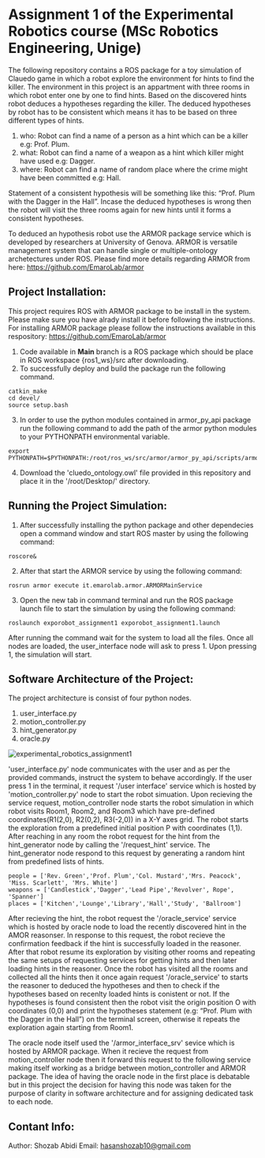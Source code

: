 # Assignment 1 of the Experimental Robotics course (MSc Robotics Engineering, Unige)

The following repository contains a ROS package for a toy simulation of Clauedo game in which a robot explore the environment for hints to find the killer. The environment in this project is an appartment with three rooms in which robot enter one by one to find hints. Based on the discovered hints robot deduces a hypotheses regarding the killer. The deduced hypotheses by robot has to be consistent which means it has to be based on three different types of hints.

1. who: Robot can find a name of a person as a hint which can be a killer e.g: Prof. Plum.
2. what: Robot can find a name of a weapon as a hint which killer might have used e.g: Dagger.
3. where: Robot can find a name of random place where the crime might have been committed e.g: Hall.

Statement of a consistent hypothesis will be something like this: “Prof. Plum with the Dagger in the Hall”. Incase the deduced hypotheses is wrong then the robot will visit the three rooms again for new hints until it forms a consistent hypotheses. 

To deduced an hypothesis robot use the ARMOR package service which is developed by researchers at University of Genova. ARMOR is versatile management system that can handle single or multiple-ontology archetectures under ROS. Please find more details regarding ARMOR from here: https://github.com/EmaroLab/armor 

## Project Installation:

This project requires ROS with ARMOR package to be install in the system. Please make sure you have alrady install it before following the instructions. For installing ARMOR package please follow the instructions available in this respository: https://github.com/EmaroLab/armor 

1. Code available in **Main** branch is a ROS package which should be place in ROS workspace {ros1_ws}/src after downloading.
2. To successfully deploy and build the package run the following command.
```
catkin_make
cd devel/
source setup.bash
```
3. In order to use the python modules contained in armor_py_api package run the following command to add the path of the armor python modules to your PYTHONPATH environmental variable.
``` 
export PYTHONPATH=$PYTHONPATH:/root/ros_ws/src/armor/armor_py_api/scripts/armor_api/
```
4. Download the 'cluedo_ontology.owl' file provided in this repository and place it in the '/root/Desktop/' directory. 

## Running the Project Simulation:

1. After successfully installing the python package and other dependecies open a command window and start ROS master by using the following command:
```
roscore&
```
2. After that start the ARMOR service by using the following command:
```
rosrun armor execute it.emarolab.armor.ARMORMainService
```
3. Open the new tab in command terminal and run the ROS package launch file to start the simulation by using the following command: 
```
roslaunch exporobot_assignment1 exporobot_assignment1.launch
```
After running the command wait for the system to load all the files. Once all nodes are loaded, the user_interface node will ask to press 1. Upon pressing 1, the simulation will start.

## Software Architecture of the Project:

The project architecture is consist of four python nodes. 

1. user_interface.py
2. motion_controller.py 
3. hint_generator.py 
4. oracle.py

![experimental_robotics_assignment1](https://user-images.githubusercontent.com/61094879/142053996-5c6eaebb-67bb-4f27-918d-5f2c659b772f.jpg)

'user_interface.py' node communicates with the user and as per the provided commands, instruct the system to behave accordingly. If the user press 1 in the terminal, it request '/user interface' service which is hosted by 'motion_controller.py' node to start the robot simuation. Upon recieving the service request, motion_controller node starts the robot simulation in which robot visits Room1, Room2, and Room3 which have pre-defined coordinates(R1(2,0), R2(0,2), R3(-2,0)) in a X-Y axes grid. The robot starts the exploration from a predefined initial position P with coordinates (1,1). After reaching in any room the robot request for the hint from the hint_generator node by calling the '/request_hint' service. The hint_generator node respond to this request by generating a random hint from predefined lists of hints.

```
people = ['Rev. Green','Prof. Plum','Col. Mustard','Mrs. Peacock', 'Miss. Scarlett', 'Mrs. White']
weapons = ['Candlestick','Dagger','Lead Pipe','Revolver', Rope', 'Spanner']
places = ['Kitchen','Lounge','Library','Hall','Study', 'Ballroom']
```
After recieving the hint, the robot request the '/oracle_service' service which is hosted by oracle node to load the recently discovered hint in the AMOR reasonser. In response to this request, the robot recieve the confirmation feedback if the hint is successfully loaded in the reasoner. After that robot resume its exploration by visiting other rooms  and repeating the same setups of requesting services for getting hints and then later loading hints in the reasoner. Once the robot has visited all the rooms and collected all the hints then it once again request '/oracle_service' to starts the reasoner to deduced the hypotheses and then to check if the hypotheses based on recenlty loaded hints is conistent or not. If the hypotheses is found consistent then the robot visit the origin position O with coordinates (0,0) and print the hypotheses statement (e.g: “Prof. Plum with the Dagger in the Hall”) on the terminal screen, otherwise it repeats the exploration again starting from Room1.

The oracle node itself used the '/armor_interface_srv' sevice which is hosted by ARMOR package. When it recieve the request from motion_controller node then it forward this request to the following service making itself working as a bridge between motion_controller and ARMOR package. The idea of having the oracle node in the first place is debatable but in this project the decision for having this node was taken for the purpose of clarity in software architecture and for assigning dedicated task to each node. 
  
## Contant Info: 
Author: Shozab Abidi
Email: hasanshozab10@gmail.com
